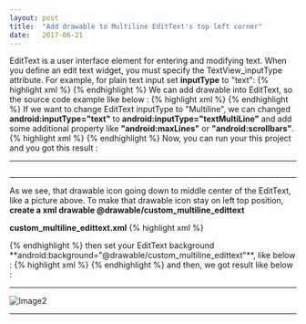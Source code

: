 ```yaml
---
layout: post
title:  "Add drawable to Multiline EditText's top left corner"
date:   2017-06-21
---
```


EditText is a user interface element for entering and modifying text. When you define an edit text widget, you must specify the TextView_inputType attribute. For example, for plain text input set **inputType** to "text": 
{% highlight xml %}
<EditText
     android:id="@+id/plain_text_input"
     android:layout_height="wrap_content"
     android:layout_width="match_parent"
     android:inputType="text"/>
{% endhighlight %} 
We can add drawable into EditText, so the source code example like below :
{% highlight xml %}
 <EditText
     android:id="@+id/plain_text_input"
     android:layout_height="wrap_content"
     android:layout_width="match_parent"
     android:inputType="text"
     android:drawableLeft="@drawable/ic_cellphone_android"
     android:drawablePadding="8dp"/>
{% endhighlight %} 
If we want to change EditText inputType to "Multiline", we can changed **android:inputType="text"** to
**android:inputType="textMultiLine"** and add some additional property like **"android:maxLines"** or **"android:scrollbars"**.
{% highlight xml %}
<EditText
     android:id="@+id/plain_text_input"
     android:layout_height="wrap_content"
     android:layout_width="match_parent"
     android:inputType="textMultiLine"
     android:maxLines="4"
     android:scrollbars="vertical"
     android:drawableLeft="@drawable/ic_cellphone_android"
     android:drawablePadding="8dp"/>
{% endhighlight %} 
Now, you can run your this project and you got this result :

----------
<img src="{{ '/assets/img/2017-07-22a.png' | prepend: site.baseurl }}" alt=""> 


----------
As we see, that drawable icon going down to middle center of the EditText, like a picture above. To make that drawable icon stay on left top position, **create a xml drawable @drawable/custom_multiline_edittext**

**custom_multiline_edittext.xml**
{% highlight xml %}
<?xml version="1.0" encoding="utf-8"?>
<selector xmlns:android="http://schemas.android.com/apk/res/android">
    <item><layer-list>
    <item android:left="8dp" android:right="8dp" 
    android:bottom="8dp" android:top="8dp">
    <bitmap android:gravity="left|center"
     android:src="@drawable/ic_menu_share"/>
    </item>
    </layer-list></item>
</selector>
{% endhighlight %} 
then set your EditText background **android:background="@drawable/custom_multiline_edittext"**, like below :
{% highlight xml %}
<EditText
      android:id="@+id/plain_text_input"
        android:layout_width="match_parent"
        android:layout_height="wrap_content"
        android:layout_marginTop="5dp"
        android:paddingTop="10dp"
        android:paddingBottom="10dp"
        android:paddingLeft="42dp"
        android:background="@drawable/custom_multiline_edittext"
        android:inputType="textMultiLine"
        android:maxLines="4"
        android:scrollbars="vertical"
        android:textSize="16sp"/>
{% endhighlight %} 
and then, we got result like below :

---
![Image2](https://drive.google.com/uc?id=0Bzu9omikbG_SVjlUU0dzRzlCS28)

---